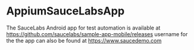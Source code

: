# AppiumSauceLabsApp
The SauceLabs Android app for test automation is available at https://github.com/saucelabs/sample-app-mobile/releases
username for the the app can also be found at https://www.saucedemo.com
